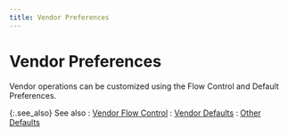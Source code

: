 ```yaml
---
title: Vendor Preferences
---
```


# Vendor Preferences


Vendor operations can be customized using the Flow Control and Default  Preferences.


{:.see_also}
See also
: [Vendor Flow Control]({{site.mv_baseurl}}/vendor-flow-control-and-defaults/vendor_flow_control.html)
: [Vendor  Defaults]({{site.mv_baseurl}}/vendor-flow-control-and-defaults/vendor_defaults_vendors_content.html)
: [Other  Defaults]({{site.mv_baseurl}}/vendor-flow-control-and-defaults/other_defaults_vendors_content.html)
